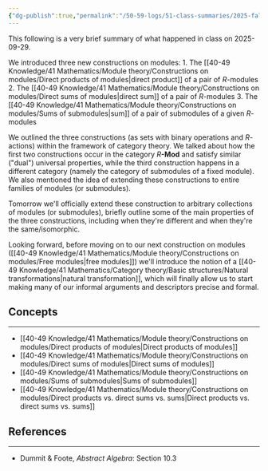 ```yaml
---
{"dg-publish":true,"permalink":"/50-59-logs/51-class-summaries/2025-fall/math-561/2025-09/2025-09-29/","updated":"2025-09-29T10:23:14-07:00"}
---
```


This following is a very brief summary of what happened in class on 2025-09-29.

We introduced three new constructions on modules:
	1. The [[40-49 Knowledge/41 Mathematics/Module theory/Constructions on modules/Direct products of modules\|direct product]] of a pair of $R$-modules
	2. The [[40-49 Knowledge/41 Mathematics/Module theory/Constructions on modules/Direct sums of modules\|direct sum]] of a pair of $R$-modules
	3. The [[40-49 Knowledge/41 Mathematics/Module theory/Constructions on modules/Sums of submodules\|sum]] of a pair of submodules of a given $R$-modules

We outlined the three constructions (as sets with binary operations and $R$-actions) within the framework of category theory. We talked about how the first two constructions occur in the category $R\textbf{-Mod}$ and satisfy similar ("dual") universal properties, while the third construction happens in a different category (namely the category of submodules of a fixed module). We also mentioned the idea of extending these constructions to entire families of modules (or submodules).

Tomorrow we'll officially extend these construction to arbitrary collections of modules (or submodules), briefly outline some of the main properties of the three constructions, including when they're different and when they're the same/isomorphic.

Looking forward, before moving on to our next construction on modules ([[40-49 Knowledge/41 Mathematics/Module theory/Constructions on modules/Free modules\|free modules]]) we'll introduce the notion of a [[40-49 Knowledge/41 Mathematics/Category theory/Basic structures/Natural transformations\|natural transformation]], which will finally allow us to start making many of our informal arguments and descriptors precise and formal.
## Concepts
---

- [[40-49 Knowledge/41 Mathematics/Module theory/Constructions on modules/Direct products of modules\|Direct products of modules]]
- [[40-49 Knowledge/41 Mathematics/Module theory/Constructions on modules/Direct sums of modules\|Direct sums of modules]]
- [[40-49 Knowledge/41 Mathematics/Module theory/Constructions on modules/Sums of submodules\|Sums of submodules]]
- [[40-49 Knowledge/41 Mathematics/Module theory/Constructions on modules/Direct products vs. direct sums vs. sums\|Direct products vs. direct sums vs. sums]]

## References
---

- Dummit & Foote, *Abstract Algebra*: Section 10.3